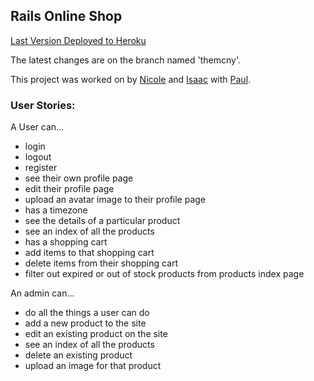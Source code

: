 ## Rails Online Shop

[Last Version Deployed to Heroku](http://rails-online-shop-paul-nicole.herokuapp.com/products)

The latest changes are on the branch named 'themcny'.

This project was worked on by [Nicole](http://github.com/themcny) and [Isaac](https://github.com/SynnisterDomini) with [Paul](http://github.com/gastongouron).



### User Stories:

A User can...
- login
- logout
- register
- see their own profile page
- edit their profile page
- upload an avatar image to their profile page
- has a timezone
- see the details of a particular product
- see an index of all the products
- has a shopping cart
- add items to that shopping cart
- delete items from their shopping cart
- filter out expired or out of stock products from products index page

An admin can...
- do all the things a user can do
- add a new product to the site
- edit an existing product on the site
- see an index of all the products
- delete an existing product
- upload an image for that product
